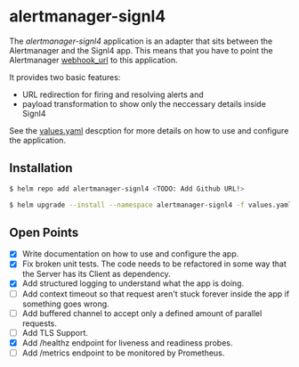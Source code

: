 # alertmanager-signl4

The *alertmanager-signl4* application is an adapter that sits between the Alertmanager and the Signl4 app.
This means that you have to point the Alertmanager [webhook_url](https://www.prometheus.io/docs/alerting/latest/configuration/#webhook_config) to this application.

It provides two basic features:
* URL redirection for firing and resolving alerts and
* payload transformation to show only the neccessary details inside Signl4

See the [values.yaml](chart/alertmanager-signl4/values.yaml) descption for more details on how to use and configure the application.

## Installation
```bash
$ helm repo add alertmanager-signl4 <TODO: Add Github URL!>

$ helm upgrade --install --namespace alertmanager-signl4 -f values.yaml alertmanager-signl4 alertmanager-signl4/alertmanager-signl4
```

## Open Points
* [x] Write documentation on how to use and configure the app.
* [x] Fix broken unit tests. The code needs to be refactored in some way that the Server has its Client as dependency.
* [x] Add structured logging to understand what the app is doing.
* [ ] Add context timeout so that request aren't stuck forever inside the app if something goes wrong.
* [ ] Add buffered channel to accept only a defined amount of parallel requests.
* [ ] Add TLS Support.
* [x] Add /healthz endpoint for liveness and readiness probes.
* [ ] Add /metrics endpoint to be monitored by Prometheus.
